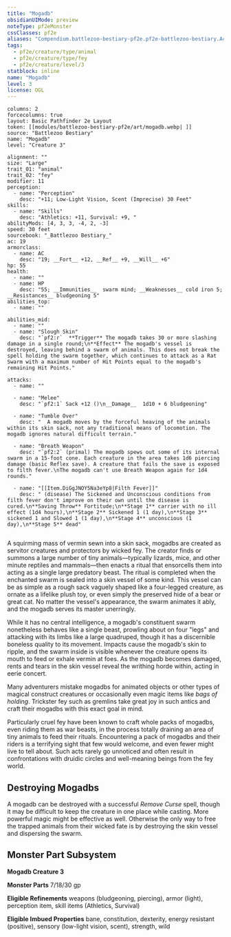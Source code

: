```yaml
---
title: "Mogadb"
obsidianUIMode: preview
noteType: pf2eMonster
cssClasses: pf2e
aliases: "Compendium.battlezoo-bestiary-pf2e.pf2e-battlezoo-bestiary.Actor.BYNnFfzUHdCxoDDN" 
tags:
  - pf2e/creature/type/animal
  - pf2e/creature/type/fey
  - pf2e/creature/level/3
statblock: inline
name: "Mogadb"
level: 3
license: OGL
---
```


```statblock
columns: 2
forcecolumns: true
layout: Basic Pathfinder 2e Layout
token: [[modules/battlezoo-bestiary-pf2e/art/mogadb.webp| ]]
source: "Battlezoo Bestiary"
name: "Mogadb"
level: "Creature 3"

alignment: ""
size: "Large"
trait_01: "animal"
trait_02: "fey"
modifier: 11
perception:
  - name: "Perception"
    desc: "+11; Low-Light Vision, Scent (Imprecise) 30 Feet"
skills:
  - name: "Skills"
    desc: "Athletics: +11, Survival: +9, "
abilityMods: [4, 3, 3, -4, 2, -3]
speed: 30 feet
sourcebook: "_Battlezoo Bestiary_"
ac: 19
armorclass:
  - name: AC
    desc: "19; __Fort__ +12, __Ref__ +9, __Will__ +6"
hp: 55
health:
  - name: ""
  - name: HP
    desc: "55; __Immunities__  swarm mind; __Weaknesses__ cold iron 5; __Resistances__ bludgeoning 5"
abilities_top:
  - name: ""

abilities_mid:
  - name: ""
  - name: "Slough Skin"
    desc: "`pf2:r`  **Trigger** The mogadb takes 30 or more slashing damage in a single round;\n**Effect** The mogadb's vessel is destroyed, leaving behind a swarm of animals. This does not break the spell holding the swarm together, which continues to attack as a Rat Swarm with a maximum number of Hit Points equal to the mogadb's remaining Hit Points."

attacks:
  - name: ""

  - name: "Melee"
    desc: "`pf2:1` Sack +12 ()\n__Damage__  1d10 + 6 bludgeoning"

  - name: "Tumble Over"
    desc: "  A mogadb moves by the forceful heaving of the animals within its skin sack, not any traditional means of locomotion. The mogadb ignores natural difficult terrain."

  - name: "Breath Weapon"
    desc: "`pf2:2` (primal) The mogadb spews out some of its internal swarm in a 15-foot cone. Each creature in the area takes 1d6 piercing damage (basic Reflex save). A creature that fails the save is exposed to filth fever.\nThe mogadb can't use Breath Weapon again for 1d4 rounds."

  - name: "[[Item.DiGgJNOY5Na3eYp8|Filth Fever]]"
    desc: " (disease) The Sickened and Unconscious conditions from filth fever don't improve on their own until the disease is cured.\n**Saving Throw** Fortitude;\n**Stage 1** carrier with no ill effect (1d4 hours),\n**Stage 2** Sickened 1 (1 day),\n**Stage 3** sickened 1 and Slowed 1 (1 day),\n**Stage 4** unconscious (1 day),\n**Stage 5** dead"
 
```



A squirming mass of vermin sewn into a skin sack, mogadbs are created as servitor creatures and protectors by wicked fey. The creator finds or summons a large number of tiny animals—typically lizards, mice, and other minute reptiles and mammals—then enacts a ritual that ensorcells them into acting as a single large predatory beast. The ritual is completed when the enchanted swarm is sealed into a skin vessel of some kind. This vessel can be as simple as a rough sack vaguely shaped like a four-legged creature, as ornate as a lifelike plush toy, or even simply the preserved hide of a bear or great cat. No matter the vessel's appearance, the swarm animates it ably, and the mogadb serves its master unerringly.

While it has no central intelligence, a mogadb's constituent swarm nonetheless behaves like a single beast, prowling about on four "legs" and attacking with its limbs like a large quadruped, though it has a discernible boneless quality to its movement. Impacts cause the mogadb's skin to ripple, and the swarm inside is visible whenever the creature opens its mouth to feed or exhale vermin at foes. As the mogadb becomes damaged, rents and tears in the skin vessel reveal the writhing horde within, acting in eerie concert.

Many adventurers mistake mogadbs for animated objects or other types of magical construct creatures or occasionally even magic items like _bags of holding_. Trickster fey such as gremlins take great joy in such antics and craft their mogadbs with this exact goal in mind.

Particularly cruel fey have been known to craft whole packs of mogadbs, even riding them as war beasts, in the process totally draining an area of tiny animals to feed their rituals. Encountering a pack of mogadbs and their riders is a terrifying sight that few would welcome, and even fewer might live to tell about. Such acts rarely go unnoticed and often result in confrontations with druidic circles and well-meaning beings from the fey world.

## Destroying Mogadbs

A mogadb can be destroyed with a successful _Remove Curse_ spell, though it may be difficult to keep the creature in one place while casting. More powerful magic might be effective as well. Otherwise the only way to free the trapped animals from their wicked fate is by destroying the skin vessel and dispersing the swarm.

## Monster Part Subsystem

**Mogadb Creature 3**

**Monster Parts** 7/18/30 gp

**Eligible Refinements** weapons (bludgeoning, piercing), armor (light), perception item, skill items (Athletics, Survival)

**Eligible Imbued Properties** bane, constitution, dexterity, energy resistant (positive), sensory (low-light vision, scent), strength, wild
